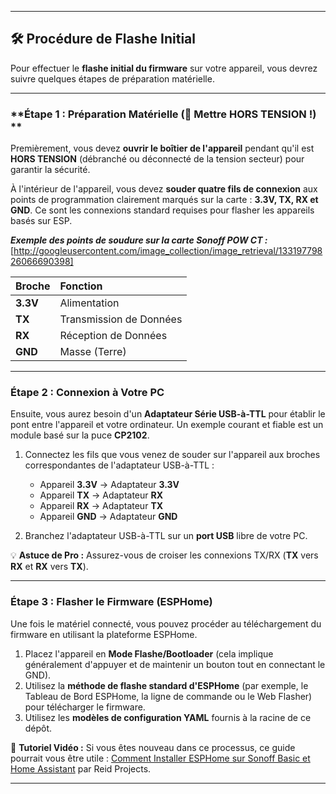 ***

## 🛠️ Procédure de Flashe Initial

Pour effectuer le **flashe initial du firmware** sur votre appareil, vous devrez suivre quelques étapes de préparation matérielle.

---

### **Étape 1 : Préparation Matérielle (🚨 Mettre HORS TENSION !) **

Premièrement, vous devez **ouvrir le boîtier de l'appareil** pendant qu'il est **HORS TENSION** (débranché ou déconnecté de la tension secteur) pour garantir la sécurité.

À l'intérieur de l'appareil, vous devez **souder quatre fils de connexion** aux points de programmation clairement marqués sur la carte : **3.3V, TX, RX et GND**. Ce sont les connexions standard requises pour flasher les appareils basés sur ESP.

**_Exemple des points de soudure sur la carte Sonoff POW CT :_**
[http://googleusercontent.com/image_collection/image_retrieval/13319779826066690398]

| Broche | Fonction |
| :--- | :--- |
| **3.3V** | Alimentation |
| **TX** | Transmission de Données |
| **RX** | Réception de Données |
| **GND** | Masse (Terre) |

---

### **Étape 2 : Connexion à Votre PC**

Ensuite, vous aurez besoin d'un **Adaptateur Série USB-à-TTL** pour établir le pont entre l'appareil et votre ordinateur. Un exemple courant et fiable est un module basé sur la puce **CP2102**.

1.  Connectez les fils que vous venez de souder sur l'appareil aux broches correspondantes de l'adaptateur USB-à-TTL :

    * Appareil **3.3V** $\rightarrow$ Adaptateur **3.3V**
    * Appareil **TX** $\rightarrow$ Adaptateur **RX**
    * Appareil **RX** $\rightarrow$ Adaptateur **TX**
    * Appareil **GND** $\rightarrow$ Adaptateur **GND**

2.  Branchez l'adaptateur USB-à-TTL sur un **port USB** libre de votre PC.

💡 **Astuce de Pro :** Assurez-vous de croiser les connexions TX/RX (**TX** vers **RX** et **RX** vers **TX**).

---

### **Étape 3 : Flasher le Firmware (ESPHome)**

Une fois le matériel connecté, vous pouvez procéder au téléchargement du firmware en utilisant la plateforme ESPHome.

1.  Placez l'appareil en **Mode Flashe/Bootloader** (cela implique généralement d'appuyer et de maintenir un bouton tout en connectant le GND).
2.  Utilisez la **méthode de flashe standard d'ESPHome** (par exemple, le Tableau de Bord ESPHome, la ligne de commande ou le Web Flasher) pour télécharger le firmware.
3.  Utilisez les **modèles de configuration YAML** fournis à la racine de ce dépôt.

🔗 **Tutoriel Vidéo :** Si vous êtes nouveau dans ce processus, ce guide pourrait vous être utile : [Comment Installer ESPHome sur Sonoff Basic et Home Assistant](http://www.youtube.com/watch?v=4Q3whVVVwYw) par Reid Projects.

***
